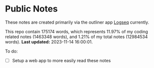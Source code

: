 # Public Notes

These notes are created primarily via the outliner app [Logseq](https://github.com/logseq/logseq) currently.

This repo contain 175174 words, which represents 11.97% of my coding related notes (1463348 words), and 1.21% of my total notes (12984534 words). **Last updated:** 2023-11-14 16:00:01. 

To do:

- [ ] Setup a web app to more easily read these notes
